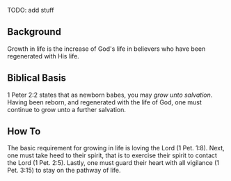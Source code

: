 TODO: add stuff

## Background

Growth in life is the increase of God's life in believers who have been regenerated with His life.

## Biblical Basis

1 Peter 2:2 states that as newborn babes, you may *grow unto salvation*. Having been reborn, and regenerated with the life of God, one must continue to grow unto a further salvation.

## How To

The basic requirement for growing in life is loving the Lord (1 Pet. 1:8). Next, one must take heed to their spirit, that is to exercise their spirit to contact the Lord (1 Pet. 2:5). Lastly, one must guard their heart with all vigilance (1 Pet. 3:15) to stay on the pathway of life.



